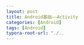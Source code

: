 ```yaml
---
layout: post
title: Android基础——Activity
categories: [Android]
tags: [Android]
typora-root-url: "./..
---
```

